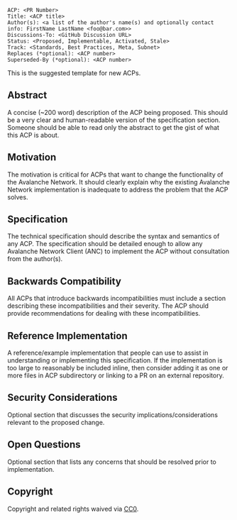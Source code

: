 ```text
ACP: <PR Number>
Title: <ACP title>
Author(s): <a list of the author's name(s) and optionally contact info: FirstName LastName <foo@bar.com>>
Discussions-To: <GitHub Discussion URL>
Status: <Proposed, Implementable, Activated, Stale>
Track: <Standards, Best Practices, Meta, Subnet>
Replaces (*optional): <ACP number>
Superseded-By (*optional): <ACP number>
```

This is the suggested template for new ACPs.

## Abstract

A concise (~200 word) description of the ACP being proposed. This should be a very clear and human-readable version of the specification section. Someone should be able to read only the abstract to get the gist of what this ACP is about.

## Motivation

The motivation is critical for ACPs that want to change the functionality of the Avalanche Network. It should clearly explain why the existing Avalanche Network implementation is inadequate to address the problem that the ACP solves.

## Specification

The technical specification should describe the syntax and semantics of any ACP. The specification should be detailed enough to allow any Avalanche Network Client (ANC) to implement the ACP without consultation from the author(s).

## Backwards Compatibility

All ACPs that introduce backwards incompatibilities must include a section describing these incompatibilities and their severity. The ACP should provide recommendations for dealing with these incompatibilities.

## Reference Implementation

A reference/example implementation that people can use to assist in understanding or implementing this specification. If the implementation is too large to reasonably be included inline, then consider adding it as one or more files in ACP subdirectory or linking to a PR on an external repository.

## Security Considerations

Optional section that discusses the security implications/considerations relevant to the proposed change.

## Open Questions

Optional section that lists any concerns that should be resolved prior to implementation.

## Copyright

Copyright and related rights waived via [CC0](https://creativecommons.org/publicdomain/zero/1.0/).
